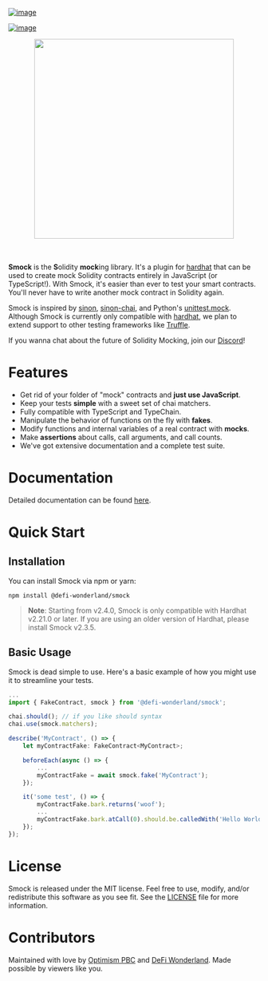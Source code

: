 [![image](https://img.shields.io/npm/v/@defi-wonderland/smock.svg?style=flat-square)](https://www.npmjs.org/package/@defi-wonderland/smock)

[![image](https://badgen.net/badge/icon/discord?icon=discord&label)](https://discord.com/invite/22RQcJjau9)

<div align="center">
    <a href="https://github.com/defi-wonderland/smock">
        <img src="https://user-images.githubusercontent.com/14298799/128897259-1d2c43b5-9156-425e-82e0-ab13f259e57c.gif" width="400px">
    </a>
</div>
<br />
<br />

**Smock** is the **S**olidity **mock**ing library. It's a plugin for
[hardhat](https://hardhat.org) that can be used to create mock Solidity
contracts entirely in JavaScript (or TypeScript!). With Smock, it's
easier than ever to test your smart contracts. You'll never have to
write another mock contract in Solidity again.

Smock is inspired by [sinon](https://sinonjs.org),
[sinon-chai](https://www.chaijs.com/plugins/sinon-chai), and Python's
[unittest.mock](https://docs.python.org/3/library/unittest.mock.html).
Although Smock is currently only compatible with
[hardhat](https://hardhat.org), we plan to extend support to other
testing frameworks like [Truffle](https://www.trufflesuite.com/).

If you wanna chat about the future of Solidity Mocking, join our
[Discord](https://discord.com/invite/22RQcJjau9)!

# Features

- Get rid of your folder of "mock" contracts and **just use
  JavaScript**.
- Keep your tests **simple** with a sweet set of chai matchers.
- Fully compatible with TypeScript and TypeChain.
- Manipulate the behavior of functions on the fly with **fakes**.
- Modify functions and internal variables of a real contract with
  **mocks**.
- Make **assertions** about calls, call arguments, and call counts.
- We've got extensive documentation and a complete test suite.

# Documentation

Detailed documentation can be found
[here](https://smock.readthedocs.io).

# Quick Start

## Installation

You can install Smock via npm or yarn:

``` console
npm install @defi-wonderland/smock
```

> **Note**: Starting from v2.4.0, Smock is only compatible with
> Hardhat v2.21.0 or later. If you are using an older version of Hardhat,
> please install Smock v2.3.5.

## Basic Usage

Smock is dead simple to use. Here's a basic example of how you might use
it to streamline your tests.

``` typescript
...
import { FakeContract, smock } from '@defi-wonderland/smock';

chai.should(); // if you like should syntax
chai.use(smock.matchers);

describe('MyContract', () => {
    let myContractFake: FakeContract<MyContract>;

    beforeEach(async () => {
        ...
        myContractFake = await smock.fake('MyContract');
    });

    it('some test', () => {
        myContractFake.bark.returns('woof');
        ...
        myContractFake.bark.atCall(0).should.be.calledWith('Hello World');
    });
});
```

# License

Smock is released under the MIT license. Feel free to use, modify,
and/or redistribute this software as you see fit. See the
[LICENSE](https://github.com/defi-wonderland/smock/blob/main/LICENSE)
file for more information.

# Contributors

Maintained with love by [Optimism PBC](https://optimism.io) and [DeFi
Wonderland](https://defi.sucks). Made possible by viewers like you.
